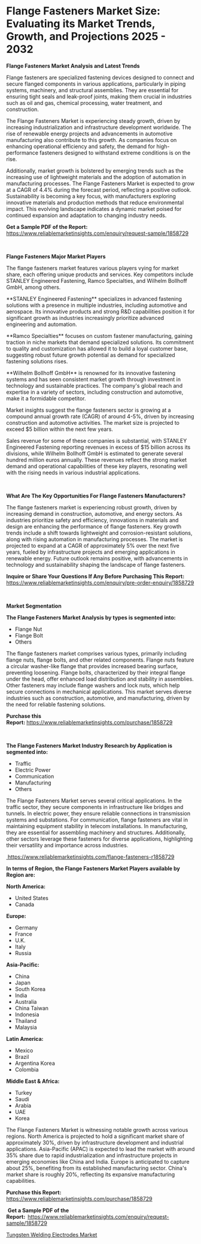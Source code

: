 <p><h1>Flange Fasteners Market Size: Evaluating its Market Trends, Growth, and Projections 2025 - 2032</h1></p><p><strong>Flange Fasteners Market Analysis and Latest Trends</strong></p>
<p><p>Flange fasteners are specialized fastening devices designed to connect and secure flanged components in various applications, particularly in piping systems, machinery, and structural assemblies. They are essential for ensuring tight seals and leak-proof joints, making them crucial in industries such as oil and gas, chemical processing, water treatment, and construction.</p><p>The Flange Fasteners Market is experiencing steady growth, driven by increasing industrialization and infrastructure development worldwide. The rise of renewable energy projects and advancements in automotive manufacturing also contribute to this growth. As companies focus on enhancing operational efficiency and safety, the demand for high-performance fasteners designed to withstand extreme conditions is on the rise.</p><p>Additionally, market growth is bolstered by emerging trends such as the increasing use of lightweight materials and the adoption of automation in manufacturing processes. The Flange Fasteners Market is expected to grow at a CAGR of 4.4% during the forecast period, reflecting a positive outlook. Sustainability is becoming a key focus, with manufacturers exploring innovative materials and production methods that reduce environmental impact. This evolving landscape indicates a dynamic market poised for continued expansion and adaptation to changing industry needs.</p></p>
<p><strong>Get a Sample PDF of the Report:&nbsp;</strong> <a href="https://www.reliablemarketinsights.com/enquiry/request-sample/1858729?utm_campaign=1948&utm_medium=2&utm_source=Github&utm_content=ia&utm_term=19022025&utm_id=flange-fasteners">https://www.reliablemarketinsights.com/enquiry/request-sample/1858729</a></p>
<p>&nbsp;</p>
<p><strong>Flange Fasteners Major Market Players</strong></p>
<p><p>The flange fasteners market features various players vying for market share, each offering unique products and services. Key competitors include STANLEY Engineered Fastening, Ramco Specialties, and Wilhelm Bollhoff GmbH, among others.</p><p>**STANLEY Engineered Fastening** specializes in advanced fastening solutions with a presence in multiple industries, including automotive and aerospace. Its innovative products and strong R&D capabilities position it for significant growth as industries increasingly prioritize advanced engineering and automation.</p><p>**Ramco Specialties** focuses on custom fastener manufacturing, gaining traction in niche markets that demand specialized solutions. Its commitment to quality and customization has allowed it to build a loyal customer base, suggesting robust future growth potential as demand for specialized fastening solutions rises.</p><p>**Wilhelm Bollhoff GmbH** is renowned for its innovative fastening systems and has seen consistent market growth through investment in technology and sustainable practices. The company's global reach and expertise in a variety of sectors, including construction and automotive, make it a formidable competitor.</p><p>Market insights suggest the flange fasteners sector is growing at a compound annual growth rate (CAGR) of around 4-5%, driven by increasing construction and automotive activities. The market size is projected to exceed $5 billion within the next few years.</p><p>Sales revenue for some of these companies is substantial, with STANLEY Engineered Fastening reporting revenues in excess of $15 billion across its divisions, while Wilhelm Bollhoff GmbH is estimated to generate several hundred million euros annually. These revenues reflect the strong market demand and operational capabilities of these key players, resonating well with the rising needs in various industrial applications.</p></p>
<p>&nbsp;</p>
<p><strong>What Are The Key Opportunities For Flange Fasteners Manufacturers?</strong></p>
<p><p>The flange fasteners market is experiencing robust growth, driven by increasing demand in construction, automotive, and energy sectors. As industries prioritize safety and efficiency, innovations in materials and design are enhancing the performance of flange fasteners. Key growth trends include a shift towards lightweight and corrosion-resistant solutions, along with rising automation in manufacturing processes. The market is projected to expand at a CAGR of approximately 5% over the next five years, fueled by infrastructure projects and emerging applications in renewable energy. Future outlook remains positive, with advancements in technology and sustainability shaping the landscape of flange fasteners.</p></p>
<p><strong>Inquire or Share Your Questions If Any Before Purchasing This Report:</strong> <a href="https://www.reliablemarketinsights.com/enquiry/pre-order-enquiry/1858729?utm_campaign=1948&utm_medium=2&utm_source=Github&utm_content=ia&utm_term=19022025&utm_id=flange-fasteners">https://www.reliablemarketinsights.com/enquiry/pre-order-enquiry/1858729</a></p>
<p>&nbsp;</p>
<p><strong>Market Segmentation</strong></p>
<p><strong>The Flange Fasteners Market Analysis by types is segmented into:</strong></p>
<p><ul><li>Flange Nut</li><li>Flange Bolt</li><li>Others</li></ul></p>
<p><p>The flange fasteners market comprises various types, primarily including flange nuts, flange bolts, and other related components. Flange nuts feature a circular washer-like flange that provides increased bearing surface, preventing loosening. Flange bolts, characterized by their integral flange under the head, offer enhanced load distribution and stability in assemblies. Other fasteners may include flange washers and lock nuts, which help secure connections in mechanical applications. This market serves diverse industries such as construction, automotive, and manufacturing, driven by the need for reliable fastening solutions.</p></p>
<p><strong>Purchase this Report:&nbsp;</strong><a href="https://www.reliablemarketinsights.com/purchase/1858729?utm_campaign=1948&utm_medium=2&utm_source=Github&utm_content=ia&utm_term=19022025&utm_id=flange-fasteners">https://www.reliablemarketinsights.com/purchase/1858729</a></p>
<p>&nbsp;</p>
<p><strong>The Flange Fasteners Market Industry Research by Application is segmented into:</strong></p>
<p><ul><li>Traffic</li><li>Electric Power</li><li>Communication</li><li>Manufacturing</li><li>Others</li></ul></p>
<p><p>The Flange Fasteners Market serves several critical applications. In the traffic sector, they secure components in infrastructure like bridges and tunnels. In electric power, they ensure reliable connections in transmission systems and substations. For communication, flange fasteners are vital in maintaining equipment stability in telecom installations. In manufacturing, they are essential for assembling machinery and structures. Additionally, other sectors leverage these fasteners for diverse applications, highlighting their versatility and importance across industries.</p></p>
<p><a href="https://www.reliablemarketinsights.com/flange-fasteners-r1858729?utm_campaign=1948&utm_medium=2&utm_source=Github&utm_content=ia&utm_term=19022025&utm_id=flange-fasteners">&nbsp;https://www.reliablemarketinsights.com/flange-fasteners-r1858729</a></p>
<p><strong>In terms of Region, the Flange Fasteners Market Players available by Region are:</strong></p>
<p>
    <p> <strong> North America: </strong>
        <ul>
            <li>United States</li>
            <li>Canada</li>
        </ul>
        </p> 
    <p> <strong> Europe: </strong>
        <ul>
            <li>Germany</li>
            <li>France</li>
            <li>U.K.</li>
            <li>Italy</li>
            <li>Russia</li>
        </ul>
        </p> 
    <p> <strong> Asia-Pacific: </strong>
        <ul>
            <li>China</li>
            <li>Japan</li>
            <li>South Korea</li>
            <li>India</li>
            <li>Australia</li>
            <li>China Taiwan</li>
            <li>Indonesia</li>
            <li>Thailand</li>
            <li>Malaysia</li>
        </ul>
        </p> 
    <p> <strong> Latin America: </strong>
        <ul>
            <li>Mexico</li>
            <li>Brazil</li>
            <li>Argentina Korea</li>
            <li>Colombia</li>
        </ul>
        </p> 
    <p> <strong> Middle East & Africa: </strong>
        <ul>
            <li>Turkey</li>
            <li>Saudi</li>
            <li>Arabia</li>
            <li>UAE</li>
            <li>Korea</li>
        </ul>
    </p>
    </p>
<p><p>The Flange Fasteners Market is witnessing notable growth across various regions. North America is projected to hold a significant market share of approximately 30%, driven by infrastructure development and industrial applications. Asia-Pacific (APAC) is expected to lead the market with around 35% share due to rapid industrialization and infrastructure projects in emerging economies like China and India. Europe is anticipated to capture about 25%, benefiting from its established manufacturing sector. China's market share is roughly 20%, reflecting its expansive manufacturing capabilities.</p></p>
<p><strong>Purchase this Report: </strong><a href="https://www.reliablemarketinsights.com/purchase/1858729?utm_campaign=1948&utm_medium=2&utm_source=Github&utm_content=ia&utm_term=19022025&utm_id=flange-fasteners">https://www.reliablemarketinsights.com/purchase/1858729</a></p>
<p>&nbsp;<strong>Get a Sample PDF of the Report:&nbsp;&nbsp;</strong><a href="https://www.reliablemarketinsights.com/enquiry/request-sample/1858729?utm_campaign=1948&utm_medium=2&utm_source=Github&utm_content=ia&utm_term=19022025&utm_id=flange-fasteners">https://www.reliablemarketinsights.com/enquiry/request-sample/1858729</a></p>
<p><strong></strong></p>
<p><p><a href="https://github.com/juniordelafrance/Market-Research-Report-List-5/blob/main/tungsten-welding-electrodes-market.md?utm_campaign=1948&utm_medium=2&utm_source=Github&utm_content=ia&utm_term=19022025&utm_id=flange-fasteners">Tungsten Welding Electrodes Market</a></p></p>